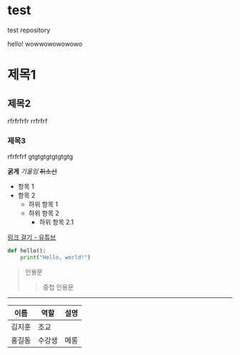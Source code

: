 # test
test repository

hello! wowwowowowowo

# 제목1 #

## 제목2 ##
rfrfrfrfr
rrfrfrf
### 제목3 ###
rfrfrfrf
gtgtgtgtgtgtgtg

**굵게**
*기울임*
~~취소선~~

- 항목 1
- 항목 2
    - 하위 항목 1
    - 하위 항목 2
        - 하위 항목 2.1

[링크 걸기 - 유튜브](www.youtube.com)

```python
def hello():
    print("Hello, world!")
```


> 인용문
>> 중첩 인용문

---

| 이름 | 역할       | 설명        |
|------|------------|-------------|
| 김지훈 | 조교       |  |
| 홍길동 | 수강생     | 메롱 |
